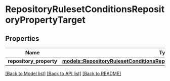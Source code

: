 # RepositoryRulesetConditionsRepositoryPropertyTarget

## Properties

Name | Type | Description | Notes
------------ | ------------- | ------------- | -------------
**repository_property** | [**models::RepositoryRulesetConditionsRepositoryPropertyTargetRepositoryProperty**](repository_ruleset_conditions_repository_property_target_repository_property.md) |  | 

[[Back to Model list]](../README.md#documentation-for-models) [[Back to API list]](../README.md#documentation-for-api-endpoints) [[Back to README]](../README.md)


